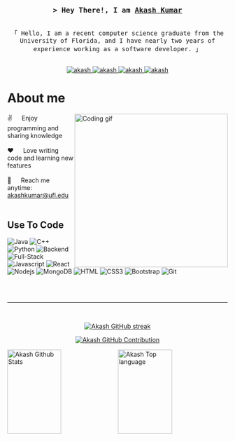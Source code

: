 
<!-- Intro  -->
<h3 align="center">
        <samp>&gt; Hey There!, I am
                <b><a target="_blank" href="https://akashkumar.tech">Akash Kumar</a></b>
        </samp>
</h3>


<p align="center"> 
  <samp>
    <br>
    「 Hello, I am a recent computer science graduate from the University of Florida, and I have nearly two years of experience working as a software developer. 」
    <br>
    <br>
  </samp>
</p>

<p align="center">
 <a href="https://akashkumar.tech" target="blank">
  <img src="https://img.shields.io/badge/Website-DC143C?style=for-the-badge&logo=medium&logoColor=white" alt="akash" />
 </a>
 <a href="https://linkedin.com/in/akash-kumar916" target="_blank">
  <img src="https://img.shields.io/badge/LinkedIn-0077B5?style=for-the-badge&logo=linkedin&logoColor=white" alt="akash"/>
 </a>
  <a href="https://leetcode.com/akash_kumar916/" target="_blank">
  <img src="https://img.shields.io/badge/Leetcode-grey?style=for-the-badge&logo=leetcode&logoColor=orange" alt="akash"/>
 </a>

 <a href="https://medium.com/@akash-kumar916" target="_blank">
  <img src="https://img.shields.io/badge/Medium-white?style=for-the-badge&logo=medium&logoColor=black" alt="akash"/>
 </a>

</p>


<!-- About Section -->
 # About me
 
<p>
 <img align="right" width="350" src="/assets/programmer.gif" alt="Coding gif" />
  
 ✌️ &emsp; Enjoy programming and sharing knowledge <br/><br/>
 ❤️ &emsp; Love writing code and learning new features<br/><br/>
 📧 &emsp; Reach me anytime: akashkumar@ufl.edu<br/><br/>


</p>


## Use To Code
![Java](https://img.shields.io/badge/Java-F0DB4F?style=for-the-badge&labelColor=black&logo=java&logoColor=grey)
![C++](https://img.shields.io/badge/C++-black?style=for-the-badge&labelColor=black&logo=c++&logoColor=F0DB4F)
![Python](https://img.shields.io/badge/Python-green?style=for-the-badge&labelColor=black&logo=python&logoColor=F0DB4F)
![Backend](https://img.shields.io/badge/Backend-sky?style=for-the-badge&labelColor=black&logo=backend&logoColor=F0DB4F)
![Full-Stack](https://img.shields.io/badge/Full-stack-blue?style=for-the-badge&labelColor=black&logo=fullstack&logoColor=F0DB4F)
![Javascript](https://img.shields.io/badge/Javascript-F0DB4F?style=for-the-badge&labelColor=black&logo=javascript&logoColor=F0DB4F)
![React](https://img.shields.io/badge/-React-61DBFB?style=for-the-badge&labelColor=black&logo=react&logoColor=61DBFB)
![Nodejs](https://img.shields.io/badge/Nodejs-3C873A?style=for-the-badge&labelColor=black&logo=node.js&logoColor=3C873A)
![MongoDB](https://img.shields.io/badge/MongoDB-4EA94B?style=for-the-badge&logo=mongodb&logoColor=white)
![HTML](https://img.shields.io/badge/HTML5-E34F26?style=for-the-badge&logo=html5&logoColor=white)
![CSS3](https://img.shields.io/badge/CSS3-1572B6?style=for-the-badge&logo=css3&logoColor=white)
![Bootstrap](https://img.shields.io/badge/Bootstrap-563D7C?style=for-the-badge&logo=bootstrap&logoColor=white)
![Git](https://img.shields.io/badge/Git-F05032?style=for-the-badge&logo=git&logoColor=white)

<br/>


<br/>
<hr/>
<br/>

<p align="center">
  <a href="https://github.com/akashkumar916">
    <img src="https://github-readme-streak-stats.herokuapp.com/?user=akashkumar916&theme=radical&border=7F3FBF&background=0D1117" alt="Akash GitHub streak"/>
  </a>
</p>

<p align="center">
  <a href="https://github.com/akashkumar916">
    <img src="https://github-profile-summary-cards.vercel.app/api/cards/profile-details?username=akashkumar916&theme=radical" alt="Akash GitHub Contribution"/>
  </a>
</p>

<a> 
    <a href="https://github.com/akahskumar916"><img alt="Akash Github Stats" src="https://denvercoder1-github-readme-stats.vercel.app/api?username=akashkumar916&show_icons=true&count_private=true&theme=react&border_color=7F3FBF&bg_color=0D1117&title_color=F85D7F&icon_color=F8D866" height="192px" width="49.5%"/></a>
  <a href="https://github.com/akashkumar916"><img alt="Akash Top language" src="https://denvercoder1-github-readme-stats.vercel.app/api/top-langs/?username=akashkumar916&langs_count=8&layout=compact&theme=react&border_color=7F3FBF&bg_color=0D1117&title_color=F85D7F&icon_color=F8D866" height="192px" width="49.5%"/></a>
  <br/>
</a>


